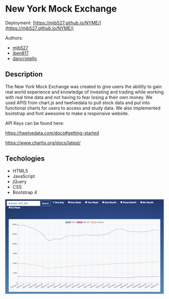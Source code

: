 # New York Mock Exchange

Deployment: [https://mjb527.github.io/NYME/](https://mjb527.github.io/NYME/)

Authors:

* [mjb527](https://github.com/mjb527)
* [jben817](https://github.com/jben817)
* [dancristello](https://github.com/dancristello)


## Description

The New York Mock Exchange was created to give users the abililty to gain real world experience and knowledge of investing and trading while working with real time data and not having to fear losing a their own money. We used APIS from chart.js and twelvedata to pull stock data and put into functional charts for users to access and study data. We also implemented bootstrap and font awesome to make a responsive website.

API Keys can be found here:

https://twelvedata.com/docs#getting-started 

https://www.chartjs.org/docs/latest/


## Techologies

* HTML5
* JavaScript
* jQuery
* CSS
* Bootstrap 4


![NYME Screenshot](/NYME-screenshot.png)
